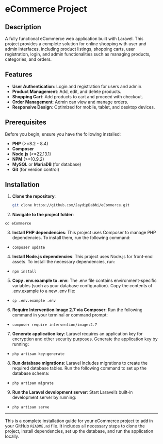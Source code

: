 # eCommerce Project

## Description

A fully functional eCommerce web application built with Laravel. This project provides a complete solution for online shopping with user and admin interfaces, including product listings, shopping carts, user registration, login, and admin functionalities such as managing products, categories, and orders.

## Features

-   **User Authentication**: Login and registration for users and admin.
-   **Product Management**: Add, edit, and delete products.
-   **Shopping Cart**: Add products to cart and proceed with checkout.
-   **Order Management**: Admin can view and manage orders.
-   **Responsive Design**: Optimized for mobile, tablet, and desktop devices.

## Prerequisites

Before you begin, ensure you have the following installed:

-   **PHP** (>=8.2 - 8.4)
-   **Composer**
-   **Node.js** (>=22.13.1)
-   **NPM** (>=10.9.2)
-   **MySQL** or **MariaDB** (for database)
-   **Git** (for version control)

## Installation

1. **Clone the repository**:

    ```bash
    git clone https://github.com/JaydipDabhi/eCommerce.git
    ```

2. **Navigate to the project folder**:

```
cd eCommerce
```

3. **Install PHP dependencies**:
   This project uses Composer to manage PHP dependencies. To install them, run the following command:

-   ```
    composer update
    ```

4. **Install Node.js dependencies**:
   This project uses Node.js for front-end assets. To install the necessary dependencies, run:

-   ```
    npm install
    ```

5. **Copy .env.example to .env**:
   The .env file contains environment-specific variables (such as your database configuration). Copy the contents of .env.example to a new .env file:

-   ```
    cp .env.example .env
    ```

6. **Require Intervention Image 2.7 via Composer**:
   Run the following command in your terminal or command prompt:

-   ```
    composer require intervention/image:2.7
    ```

7. **Generate application key**:
   Laravel requires an application key for encryption and other security purposes. Generate the application key by running:

-   ```
    php artisan key:generate
    ```

8. **Run database migrations**:
   Laravel includes migrations to create the required database tables. Run the following command to set up the database schema:

-   ```
    php artisan migrate
    ```

9. **Run the Laravel development server**:
   Start Laravel’s built-in development server by running:

-   ```
    php artisan serve
    ```

---

This is a complete installation guide for your eCommerce project to add in your GitHub `README.md` file. It includes all necessary steps to clone the project, install dependencies, set up the database, and run the application locally.
